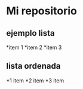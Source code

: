 Mi repositorio
=============

ejemplo lista
--------------

*item 1
*item 2
*item 3

lista ordenada
--------------

*1 item 
*2 item 
*3 item 
